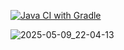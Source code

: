 [![Java CI with Gradle](https://github.com/Timofey-Green/patterns2/actions/workflows/gradle.yml/badge.svg)](https://github.com/Timofey-Green/patterns2/actions/workflows/gradle.yml)





![2025-05-09_22-04-13](https://github.com/user-attachments/assets/4de9cfe6-5a25-47db-ba2d-5a30320610e9)
